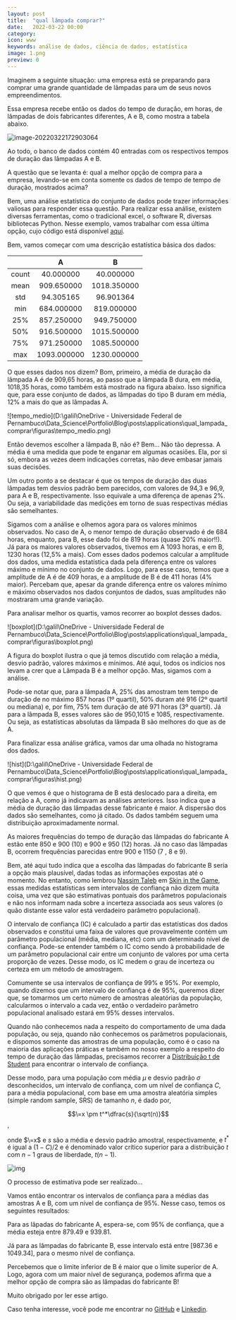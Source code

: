 ```yaml
---
layout: post
title:  "qual lâmpada comprar?"
date:   2022-03-22 00:00
category:  
icon: www
keywords: análise de dados, ciência de dados, estatística 
image: 1.png
preview: 0
---
```


Imaginem a seguinte situação: uma empresa está se preparando para comprar uma grande quantidade de lâmpadas para um de seus novos empreendimentos. 

Essa empresa recebe então os dados do tempo de duração, em horas,  de lâmpadas de dois fabricantes diferentes, A e B, como mostra a tabela abaixo. 

![image-20220322172903064](C:\Users\galil\AppData\Roaming\Typora\typora-user-images\image-20220322172903064.png)

Ao todo, o banco de dados contém 40 entradas com os respectivos tempos de duração das lâmpadas A e B. 

A questão que se levanta é: qual a melhor opção de compra para a empresa, levando-se em conta somente os dados de tempo de tempo de duração, mostrados acima?

Bem, uma análise estatística do conjunto de dados pode trazer informações valiosas para responder essa questão.  Para realizar essa análise, existem diversas ferramentas, como o tradicional excel, o software R, diversas bibliotecas Python. Nesse exemplo, vamos trabalhar com essa última opção, cujo código está disponível [aqui](https://github.com/gallileugenesis/qual_lampada_comprar). 

Bem, vamos começar com uma descrição estatística básica dos dados:

|       |      A      |      B      |
| :---: | :---------: | :---------: |
| count |  40.000000  |  40.000000  |
| mean  | 909.650000  | 1018.350000 |
|  std  |  94.305165  |  96.901364  |
|  min  | 684.000000  | 819.000000  |
|  25%  | 857.250000  | 949.750000  |
|  50%  | 916.500000  | 1015.500000 |
|  75%  | 971.250000  | 1085.500000 |
|  max  | 1093.000000 | 1230.000000 |



O que esses dados nos dizem? Bom, primeiro, a média de duração da lâmpada A é de 909,65 horas, ao passo que a lâmpada B dura, em média, 1018,35 horas, como também está mostrado na figura abaixo. Isso significa que, para esse conjunto de dados,  as lâmpadas do tipo B duram em média, 12% a mais do que as lâmpadas A.  

![tempo_medio](D:\galil\OneDrive - Universidade Federal de Pernambuco\Data_Science\Portfolio\Blog\posts\applications\qual_lampada_comprar\figuras\tempo_medio.png)

Então devemos escolher a lâmpada B, não é? Bem... Não tão depressa. A média é uma medida que pode te enganar em algumas ocasiões. Ela, por si só, embora as vezes deem indicações corretas, não deve embasar jamais suas decisões.

Um outro ponto a se destacar é que os tempos de duração das duas lâmpadas tem desvios padrão bem parecidos, com valores de 94,3 e 96,9, para A e B, respectivamente. Isso equivale a uma diferença de apenas 2%. Ou seja, a variabilidade das medições em torno de suas respectivas médias são semelhantes. 

Sigamos com a análise e olhemos agora para os valores mínimos observados. No caso de A, o menor tempo de duração observado é de 684 horas, enquanto, para B, esse dado foi de 819 horas (quase 20% maior!!). Já para os maiores valores observados, tivemos em A 1093 horas, e em B, 1230 horas (12,5% a mais). Com esses dados podemos calcular a amplitude dos dados, uma medida estatística dada pela diferença entre os valores máximo e mínimo no conjunto de dados. Logo, para esse caso, temos que a amplitude de A é de 409 horas, e a amplitude de B é de 411 horas (4% maior). Percebam que, apesar da grande diferença entre os valores mínimo e máximo observados nos dados conjuntos de dados, suas amplitudes não mostraram uma grande variação. 

Para analisar melhor os quartis, vamos recorrer ao boxplot desses dados.

![boxplot](D:\galil\OneDrive - Universidade Federal de Pernambuco\Data_Science\Portfolio\Blog\posts\applications\qual_lampada_comprar\figuras\boxplot.png)

A figura do boxplot ilustra o que já temos discutido com relação a média, desvio padrão, valores máximos e mínimos. Até aqui, todos os indícios nos levam a crer que a Lâmpada B é a melhor opção. Mas, sigamos com a análise.

Pode-se notar que, para a lâmpada A, 25% das amostram tem tempo de duração de no máximo 857 horas (1º quartil), 50% duram até 916 (2º quartil ou mediana) e, por fim, 75% tem duração de até 971 horas (3º quartil). Já para a lâmpada B, esses valores são de 950,1015 e 1085, respectivamente. Ou seja, as estatísticas absolutas da lâmpada B são melhores do que as de A. 

Para finalizar essa análise gráfica, vamos dar uma olhada no histograma dos dados. 

![hist](D:\galil\OneDrive - Universidade Federal de Pernambuco\Data_Science\Portfolio\Blog\posts\applications\qual_lampada_comprar\figuras\hist.png)

O que vemos é que o histograma de B está deslocado para a direita, em relação a A, como já indicavam as análises anteriores. Isso indica que a média de duração das lâmpadas desse fabricante é maior. A dispersão dos dados são semelhantes, como já citado. Os dados também seguem uma distribuição aproximadamente normal. 

As  maiores frequências do tempo de duração das lâmpadas do fabricante A estão ente 850 e 900 (10) e 900 e 950 (12) horas. Já no caso das lâmpadas B, ocorrem frequências parecidas entre 900 e 1150 (7 , 8 e 9). 

Bem, até aqui tudo indica que a escolha das lâmpadas do fabricante B seria a opção mais plausível, dadas todas as informações expostas até o momento. No entanto, como lembrou [Nassim Taleb](https://en.wikipedia.org/wiki/Nassim_Nicholas_Taleb) em [Skin in the Game](https://www.amazon.com.br/Skin-Game-Hidden-Asymmetries-English-ebook/dp/B075HYVP7C/ref=sr_1_1?__mk_pt_BR=%C3%85M%C3%85%C5%BD%C3%95%C3%91&crid=23MXAOK3O8NFO&keywords=Skin+in+the+Game&qid=1648564544&s=digital-text&sprefix=%2Cdigital-text%2C244&sr=1-1), essas medidas estatísticas sem intervalos de confiança não dizem muita coisa, uma vez que são estimativas pontuais dos parâmetros populacionais e não nos informam nada sobre a incerteza associada aos seus valores (o quão distante esse valor está verdadeiro parâmetro populacional). 

O intervalo de confiança (IC) é calculado a partir das estatísticas dos dados observados e constitui uma faixa de valores que provavelmente contém um parâmetro populacional (média, mediana, etc) com um determinado nível de confiança. Pode-se entender também o IC como sendo à probabilidade de um parâmetro populacional cair entre um conjunto de valores por uma certa proporção de vezes. Desse modo, os IC medem o grau de incerteza ou certeza em um método de amostragem.

Comumente se usa intervalos de confiança de 99% e 95%.  Por exemplo, quando dizemos que um intervalo de confiança é de 95%, queremos dizer que, se tomarmos um certo número de amostras aleatórias da população, calcularmos o intervalo a cada vez, então o verdadeiro parâmetro populacional analisado estará em 95% desses intervalos.

Quando não conhecemos nada a respeito do comportamento de uma dada população, ou seja, quando não conhecemos os parâmetros populacionais, e dispomos somente das amostras de uma população, como é o caso na maioria das aplicações práticas e também no nosso exemplo a respeito do tempo de duração das lâmpadas, precisamos recorrer a   [Distribuição t de Student](https://pt.wikipedia.org/wiki/Distribuição_t_de_Student) para encontrar o intervalo de confiança. 

Desse modo, para uma população com média $\mu$ e desvio padrão $\sigma$ desconhecidos, um intervalo de confiança, com um nível de confiança $C$, para a média populacional, com base em uma amostra aleatória simples (simple random sample, SRS) de tamanho $n$, é dado por,

$$\=x \pm t^*\dfrac{s}{\sqrt(n)}$$, 

onde $\=x$ e $s$ são a média e desvio padrão amostral, respectivamente, e $t^*$ é igual a $(1-C)/2$ e é denominado valor crítico superior para a distribuição $t$ com $n-1$ graus de liberdade, $t(n-1)$.

![img](http://www.stat.yale.edu/Courses/1997-98/101/confdiag.gif)

O processo de estimativa pode ser realizado...



Vamos então encontrar os intervalos de confiança para a médias das amostras A e B,  com um nível de confiança de 95%. Nesse caso, temos os seguintes resultados:

Para as lâpadas do fabricante A, espera-se, com 95% de confiança, que a média esteja entre 879.49 e 939.81.

Já para as lâmpadas do fabricante B, esse intervalo está entre [987.36 e 1049.34], para o mesmo nível de confiança.

Percebemos que o limite inferior de B é maior que o limite superior de A. Logo, agora com um maior nível de segurança, podemos afirma que a melhor opção de compra são as lâmpadas do fabricante B!



Muito obrigado por ler esse artigo. 

Caso tenha interesse, você pode me encontrar no [GitHub](https://github.com/gallileugenesis) e [Linkedin](https://www.linkedin.com/in/gallileugenesis/).







